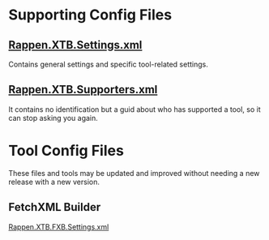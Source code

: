 # Supporting Config Files

## [Rappen.XTB.Settings.xml](Rappen.XTB.Settings.xml)

Contains general settings and specific tool-related settings.

## [Rappen.XTB.Supporters.xml](Rappen.XTB.Supporters.xml)
It contains no identification but a guid about who has supported a tool, so it can stop asking you again.

# Tool Config Files
These files and tools may be updated and improved without needing a new release with a new version.

## FetchXML Builder
[Rappen.XTB.FXB.Settings.xml](Rappen.XTB.FXB.Settings.xml)
